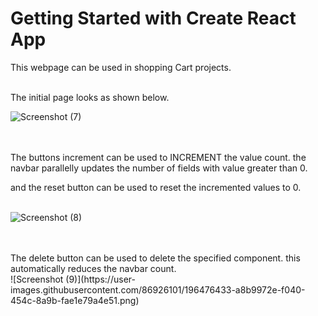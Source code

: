 # Getting Started with Create React App

<p> This webpage can be used in shopping Cart projects.
</p>
<br>
 The initial page looks as shown below.

![Screenshot (7)](https://user-images.githubusercontent.com/86926101/196476140-f2dc8dd9-5c26-4699-9529-5b2bc92a70fb.png)

<br>
<br>
 The buttons increment can be used to INCREMENT the value count.
the navbar parallelly updates the number of fields with value greater than 0.

and the reset button can be used to reset the incremented values to 0.
<br>
<br>

![Screenshot (8)](https://user-images.githubusercontent.com/86926101/196475016-0f0be7cf-35ca-4b83-b6eb-45c7239459a0.png)

<br>
<br>
 The delete button can be used to delete the specified component.
this automatically reduces the navbar count.

<br>
![Screenshot (9)](https://user-images.githubusercontent.com/86926101/196476433-a8b9972e-f040-454c-8a9b-fae1e79a4e51.png)


